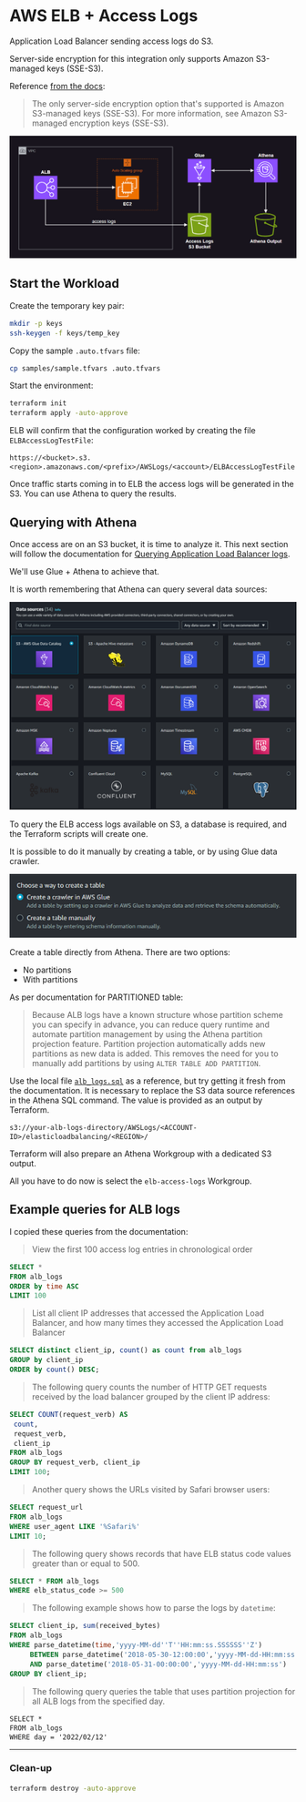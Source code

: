 # AWS ELB + Access Logs

Application Load Balancer sending access logs do S3.

Server-side encryption for this integration only supports Amazon S3-managed keys (SSE-S3).

Reference [from the docs][1]:

> The only server-side encryption option that's supported is Amazon S3-managed keys (SSE-S3). For more information, see Amazon S3-managed encryption keys (SSE-S3).

<img src=".assets/glue.png" />


## Start the Workload

Create the temporary key pair:

```sh
mkdir -p keys
ssh-keygen -f keys/temp_key
```

Copy the sample `.auto.tfvars` file:

```sh
cp samples/sample.tfvars .auto.tfvars
```

Start the environment:

```sh
terraform init
terraform apply -auto-approve
```

ELB will confirm that the configuration worked by creating the file `ELBAccessLogTestFile`:

```
https://<bucket>.s3.<region>.amazonaws.com/<prefix>/AWSLogs/<account>/ELBAccessLogTestFile
```

Once traffic starts coming in to ELB the access logs will be generated in the S3. You can use Athena to query the results.

## Querying with Athena

Once access are on an S3 bucket, it is time to analyze it. This next section will follow the documentation for [Querying Application Load Balancer logs][2].

We'll use Glue + Athena to achieve that.

It is worth remembering that Athena can query several data sources:

<img src=".assets/athena-datasources.png" width=700 />

To query the ELB access logs available on S3, a database is required, and the Terraform scripts will create one.

It is possible to do it manually by creating a table, or by using Glue data crawler.

<img src=".assets/athena-glue.png" />

Create a table directly from Athena. There are two options:

- No partitions
- With partitions

As per documentation for PARTITIONED table:

> Because ALB logs have a known structure whose partition scheme you can specify in advance, you can reduce query runtime and automate partition management by using the Athena partition projection feature. Partition projection automatically adds new partitions as new data is added. This removes the need for you to manually add partitions by using `ALTER TABLE ADD PARTITION`.

Use the local file [`alb_logs.sql`](alb_logs.sql) as a reference, but try getting it fresh from the documentation. It is necessary to replace the S3 data source references in the Athena SQL command. The value is provided as an output by Terraform.

```
s3://your-alb-logs-directory/AWSLogs/<ACCOUNT-ID>/elasticloadbalancing/<REGION>/
```

Terraform will also prepare an Athena Workgroup with a dedicated S3 output.

All you have to do now is select the `elb-access-logs` Workgroup.

## Example queries for ALB logs

I copied these queries from the documentation:

> View the first 100 access log entries in chronological order

```sql
SELECT *  
FROM alb_logs  
ORDER by time ASC  
LIMIT 100
```

> List all client IP addresses that accessed the Application Load Balancer, and how many times they accessed the Application Load Balancer

```sql
SELECT distinct client_ip, count() as count from alb_logs  
GROUP by client_ip  
ORDER by count() DESC;
```

> The following query counts the number of HTTP GET requests received by the load balancer grouped by the client IP address:

```sql
SELECT COUNT(request_verb) AS
 count,
 request_verb,
 client_ip
FROM alb_logs
GROUP BY request_verb, client_ip
LIMIT 100;
```

> Another query shows the URLs visited by Safari browser users:

```sql
SELECT request_url
FROM alb_logs
WHERE user_agent LIKE '%Safari%'
LIMIT 10;
```

> The following query shows records that have ELB status code values greater than or equal to 500.

```sql
SELECT * FROM alb_logs
WHERE elb_status_code >= 500
```

> The following example shows how to parse the logs by `datetime`:

```sql
SELECT client_ip, sum(received_bytes) 
FROM alb_logs
WHERE parse_datetime(time,'yyyy-MM-dd''T''HH:mm:ss.SSSSSS''Z') 
     BETWEEN parse_datetime('2018-05-30-12:00:00','yyyy-MM-dd-HH:mm:ss') 
     AND parse_datetime('2018-05-31-00:00:00','yyyy-MM-dd-HH:mm:ss') 
GROUP BY client_ip;
```

> The following query queries the table that uses partition projection for all ALB logs from the specified day.

```sqld
SELECT * 
FROM alb_logs 
WHERE day = '2022/02/12'
```


---

### Clean-up

```sh
terraform destroy -auto-approve
```

[1]: https://docs.aws.amazon.com/elasticloadbalancing/latest/application/enable-access-logging.html#access-log-create-bucket
[2]: https://docs.aws.amazon.com/athena/latest/ug/application-load-balancer-logs.html
